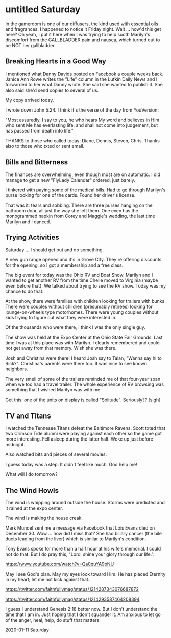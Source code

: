 # untitled Saturday

In the gameroom is one of our diffusers, the kind used with
essential oils and fragrances. I happened to notice it Friday night.
Wait ... how'd this get here? Oh yeah, I put it here
when I was trying to help sooth Marilyn's discomfort from the
GALLBLADDER pain and nausea, which turned out to be NOT her
gallbladder.

## Breaking Hearts in a Good Way

I mentioned what Danny Davids posted on Facebook a couple weeks back.
Janice Ann Rowe writes the "Life" column in the Lufkin Daily News
and I forwarded to her what Danny wrote. She said she wanted to
publish it. She also said she'd send copies to several of us.

My copy arrived today.

I wrote down John 5:24. I think it's the verse of the day from
YouVersion:

"Most assuredly, I say to you, he who hears My word and believes in Him 
who sent Me has everlasting life, and shall not come into judgement, but 
has passed from death into life."

THANKS to those who called today: Diane, Dennis, Steven, Chris.
Thanks also to those who txted or sent email.

## Bills and Bitterness

The finances are overwhelming,
even though most are on automatic.
I did manage to get a new "FlyLady Calendar" ordered, just barely.

I tinkered with paying some of the medical bills.
Had to go through Marilyn's purse looking for one of the cards.
Found her driver's license.

That was it: tears and sobbing.
There are three purses hanging on the bathroom door,
all just the way she left them. One even has the monogrammed napkin
from Corey and Maggie's wedding, the last time Marilyn and I danced.

## Trying Activities

Saturday ... I should get out and do something.

A new gun range opened and it's in Grove City.
They're offering discounts for the opening, so I got a membership
and a free class.

The big event for today was the Ohio RV and Boat Show.
Marilyn and I wanted to get another RV from the time Chelle
moved to Virginia (maybe even before that). We talked about
trying to see the RV show. Today was my chance to do that.

At the show, there were families with children looking for
trailers with bunks. There were couples without children
(presumably retirees) looking for lounge-on-wheels type motorhomes.
There were young couples without kids trying to figure out
what they were interested in.

Of the thousands who were there, I think I was the only single guy.

The show was held at the Expo Center at the Ohio State Fair Grounds.
Last time I was at this place was with Marilyn. I clearly remembered
and could not get away from that memory. Wish she was there.

Josh and Christina were there! I heard Josh say to Talan,
"Wanna say hi to Rick?". Christina's parents were there too.
It was nice to see known neighbors.

The very smell of some of the trailers reminded me of that
four-year span when we too had a travel trailer. The whole experience
of RV browsing was something that I wished Marilyn was with me.

Get this: one of the units on display is called "Solitude".
Seriously?? [sigh]

## TV and Titans

I watched the Tennesee Titans defeat the Baltimore Ravens.
Scott txted that two Crimson Tide alumni were playing against
each other so the game got more interesting. 
Fell asleep during the latter half. Woke up just before midnight.

Also watched bits and pieces of several movies.

I guess today was a step. It didn't feel like much. God help me!

What will I do tomorrow?

## The Wind Howls

The wind is whipping around outside the house.
Storms were predicted and it rained at the expo center.

The wind is making the house creak.

Mark Mundel sent me a message via Facebook
that Lois Evans died on December 30. Wow ... how did I miss that?
She had biliary cancer (the bile ducts leading from the liver)
which is similar to Marilyn's condition.

Tony Evans spoke for more than a half hour at his wife's memorial.
I could not do that. But I do pray this, "Lord, shine your glory
through our life.".

https://www.youtube.com/watch?v=Qa0quYA9pNU

May I see God's plan. May my eyes look toward Him.
He has placed Eternity in my heart; let me not kick against that.

https://twitter.com/faithfullymag/status/1214287343076687872

https://twitter.com/faithfullymag/status/1214293587464208394

I guess I understand Genesis 2:18 better now.
But I don't understand the time that I am in.
Just hoping that I don't squander it. Am anxious to
let go of the anger, heal, help, do stuff that matters.

2020-01-11 Saturday


